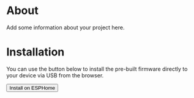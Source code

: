 # About
<script type="module" src="https://unpkg.com/esp-web-tools@5.2.0/dist/web/install-button.js?module"></script>
Add some information about your project here.

# Installation

You can use the button below to install the pre-built firmware directly to your device via USB from the browser.

<esp-web-install-button manifest="./manifest.json"></esp-web-install-button>


<esp-web-install-button manifest='./ESPHome/manifest.json'><button slot=activate>Install on ESPHome</button></esp-web-install-button>

